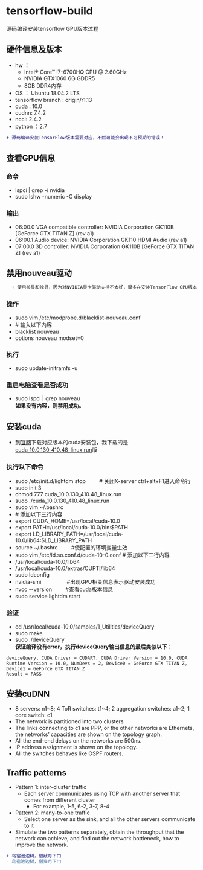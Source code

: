 # tensorflow-build
源码编译安装tensorflow GPU版本过程

## 硬件信息及版本
  * hw ：
    * Intel® Core™ i7-6700HQ CPU @ 2.60GHz
    * NVIDIA GTX1060 6G GDDR5
    * 8GB DDR4内存
  * OS ： Ubuntu 18.04.2 LTS
  * tensorflow branch : origin/r1.13
  * cuda : 10.0
  * cudnn: 7.4.2
  * nccl: 2.4.2
  * python ：2.7  
 ```diff
+ 源码编译安装TensorFlow版本需要对应，不然可能会出现不可预期的错误！
``` 
  
## 查看GPU信息
### 命令
  * lspci | grep -i nvidia
  * sudo lshw -numeric -C display
### 输出
  * 06:00.0 VGA compatible controller: NVIDIA Corporation GK110B [GeForce GTX TITAN Z] (rev a1)
  * 06:00.1 Audio device: NVIDIA Corporation GK110 HDMI Audio (rev a1)
  * 07:00.0 3D controller: NVIDIA Corporation GK110B [GeForce GTX TITAN Z] (rev a1)

## 禁用nouveau驱动
```diff
  + 使用核显和独显，因为对NVIDIA显卡驱动支持不太好，很多在安装TensorFlow GPU版本时经常会遇到黑屏，进不到Linux系统中等问题； 因此在安装显卡驱动和CUDA前先禁用nouveau驱动
```
### 操作
  * sudo vim /etc/modprobe.d/blacklist-nouveau.conf
  * \# 输入以下内容
  * blacklist nouveau
  * options nouveau modset=0
### 执行
  * sudo update-initramfs -u
### 重启电脑查看是否成功
  * sudo lspci | grep nouveau  
  **如果没有内容，则禁用成功。**
  
## 安装cuda
+ 到[官网](https://developer.nvidia.com/cuda-downloads "cuda")下载对应版本的cuda安装包，我下载的是[cuda_10.0.130_410.48_linux.run](https://developer.nvidia.com/compute/cuda/10.0/Prod/local_installers/cuda_10.0.130_410.48_linux)版
### 执行以下命令
  * sudo /etc/init.d/lightdm stop  　　 \# 关闭X-server ctrl+alt+F1进入命令行
  * sudo init 3
  * chmod 777 cuda_10.0.130_410.48_linux.run
  * sudo ./cuda_10.0.130_410.48_linux.run
  * sudo vim ~/.bashrc
  * \# 添加以下三行内容
  * export CUDA_HOME=/usr/local/cuda-10.0
  * export PATH=/usr/local/cuda-10.0/bin:$PATH
  * export LD_LIBRARY_PATH=/usr/local/cuda-10.0/lib64:$LD_LIBRARY_PATH
  * source ~/.bashrc  　　       \#使配置的环境变量生效 
  * sudo vim /etc/ld.so.conf.d/cuda-10-0.conf
  \# 添加以下二行内容
  * /usr/local/cuda-10.0/lib64
  * /usr/local/cuda-10.0/extras/CUPTI/lib64
  * sudo ldconfig
  * nvidia-smi      　　　    　    \#出现GPU相关信息表示驱动安装成功
  * nvcc --version      　　    \#查看cuda版本信息
  * sudo service lightdm start 
### 验证
  * cd /usr/local/cuda-10.0/samples/1_Utilities/deviceQuery  
  * sudo make  
  * sudo ./deviceQuery  
**保证编译没有error，执行deviceQuery输出信息的最后类似以下：**
```
deviceQuery, CUDA Driver = CUDART, CUDA Driver Version = 10.0, CUDA Runtime Version = 10.0, NumDevs = 2, Device0 = GeForce GTX TITAN Z, Device1 = GeForce GTX TITAN Z
Result = PASS
```

## 安装cuDNN
  * 8 servers: n1\~8; 4 ToR switches: t1\~4; 2 aggregation switches: a1\~2; 1 core switch: c1
  * The network is partitioned into two clusters
  * The links connecting to c1 are PPP, or the other networks are Ethernets, the networks’ capacities are shown on the topology graph.
  * All the end-end delays on the networks are 500ns.
  * IP address assignment is shown on the topology.
  * All the switches behaves like OSPF routers.
  
## Traffic patterns
 * Pattern 1: inter-cluster traffic
   * Each server communicates using TCP with another server that comes from different cluster
     * For example, 1-5, 6-2, 3-7, 8-4
 * Pattern 2: many-to-one traffic
   * Select one server as the sink, and all the other servers communicate to it
 * Simulate the two patterns separately, obtain the throughput that the network can achieve, and find out the network bottleneck, how to improve the network.
 
 ```diff
+ 鸟宿池边树，僧敲月下门
- 鸟宿池边树，僧推月下门
```
